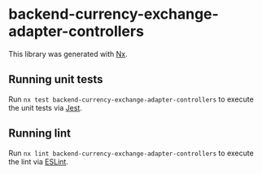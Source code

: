 # backend-currency-exchange-adapter-controllers

This library was generated with [Nx](https://nx.dev).

## Running unit tests

Run `nx test backend-currency-exchange-adapter-controllers` to execute the unit tests via [Jest](https://jestjs.io).

## Running lint

Run `nx lint backend-currency-exchange-adapter-controllers` to execute the lint via [ESLint](https://eslint.org/).
